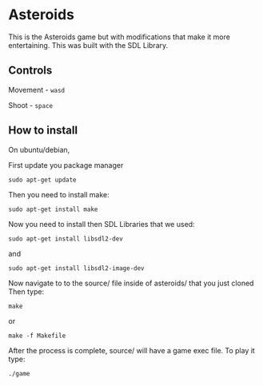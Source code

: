 # Asteroids

This is the Asteroids game but with modifications that make it more entertaining. This was built with the SDL Library.

## Controls
Movement - `wasd`

Shoot - `space`

## How to install

On ubuntu/debian,

First update you package manager
```
sudo apt-get update
```

Then you need to install make:
```
sudo apt-get install make
```

Now you need to install then SDL Libraries that we used:
```
sudo apt-get install libsdl2-dev
```
and 
```
sudo apt-get install libsdl2-image-dev
```
Now navigate to to the source/ file inside of asteroids/ that you just cloned
Then type:
```
make
```
or
```
make -f Makefile
```
After the process is complete, source/ will have a game exec file. To play it type:
```
./game
```
